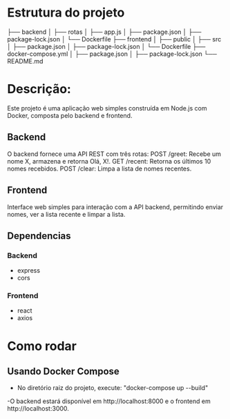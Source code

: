 # Estrutura do projeto

├── backend
│   ├── rotas
│   ├── app.js
│   ├── package.json
│   ├── package-lock.json
│   └── Dockerfile
├── frontend
│   ├── public
│   ├── src
│   ├── package.json
│   ├── package-lock.json
│   └── Dockerfile
├── docker-compose.yml
│   ├── package.json
│   ├── package-lock.json
└── README.md

# Descrição:

Este projeto é uma aplicação web simples construída em Node.js com Docker, composta pelo backend e frontend.

## Backend

O backend fornece uma API REST com três rotas:
POST /greet: Recebe um nome X, armazena e retorna Olá, X!.
GET /recent: Retorna os últimos 10 nomes recebidos.
POST /clear: Limpa a lista de nomes recentes.

## Frontend

Interface web simples para interação com a API backend, permitindo enviar nomes, ver a lista recente e limpar a lista.

## Dependencias

### Backend
- express
- cors

### Frontend
- react
- axios

# Como rodar

## Usando Docker Compose

- No diretório raiz do projeto, execute: "docker-compose up --build"

 -O backend estará disponível em http://localhost:8000 e o frontend em http://localhost:3000. 
